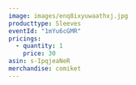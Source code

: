 ```yaml
---
image: images/enq8ixyuwaathxj.jpg
producttype: Sleeves
eventId: "1mYu6cGMR"
pricings:
  - quantity: 1
    price: 30
asin: s-IpqjeaNeR
merchandise: comiket
---
```

